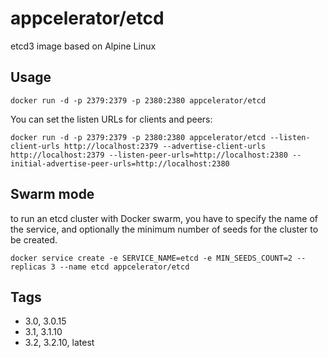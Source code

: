 # appcelerator/etcd

etcd3 image based on Alpine Linux

## Usage

    docker run -d -p 2379:2379 -p 2380:2380 appcelerator/etcd

You can set the listen URLs for clients and peers:

    docker run -d -p 2379:2379 -p 2380:2380 appcelerator/etcd --listen-client-urls http://localhost:2379 --advertise-client-urls http://localhost:2379 --listen-peer-urls=http://localhost:2380 --initial-advertise-peer-urls=http://localhost:2380

## Swarm mode

to run an etcd cluster with Docker swarm, you have to specify the name of the service, and optionally the minimum number of seeds for the cluster to be created.

    docker service create -e SERVICE_NAME=etcd -e MIN_SEEDS_COUNT=2 --replicas 3 --name etcd appcelerator/etcd

## Tags

- 3.0, 3.0.15
- 3.1, 3.1.10
- 3.2, 3.2.10, latest
